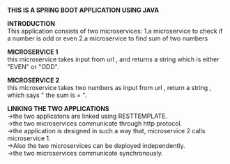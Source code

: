 **THIS IS A SPRING BOOT APPLICATION USING JAVA**

**INTRODUCTION**<br>
This application consists of two microservices:
1.a microservice to check if a number is odd or even
2.a microservice to find sum of two numbers

**MICROSERVICE 1**<br>
this microservice takes input from url , and returns a string which is either "EVEN" or "ODD".

**MICROSERVICE 2**<br>
this microservice takes two numbers as input from url , return a string , which says " the sum is = ".

**LINKING THE TWO APPLICATIONS**<br>
->the two applicatons are linked using RESTTEMPLATE.<br>
->the two microservices communicate through http protocol. <br>
->the application is designed in such a way that, microservice 2 calls 
microservice 1.<br>
->Also the two microservices can be deployed independently.<br>
->the two microservices communicate synchronously.<br>

